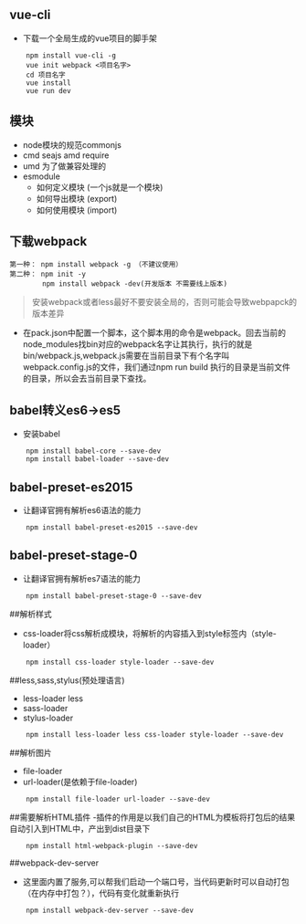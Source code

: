 ## vue-cli
- 下载一个全局生成的vue项目的脚手架
```
    npm install vue-cli -g
    vue init webpack <项目名字>
    cd 项目名字
    vue install
    vue run dev
```

## 模块
- node模块的规范commonjs
- cmd seajs amd require
- umd 为了做兼容处理的
- esmodule
    - 如何定义模块 (一个js就是一个模块)
    - 如何导出模块 (export)
    - 如何使用模块 (import)
    
## 下载webpack
```
第一种： npm install webpack -g （不建议使用）
第二种： npm init -y
        npm install webpack -dev(开发版本 不需要线上版本)

```
> 安装webpack或者less最好不要安装全局的，否则可能会导致webpapck的版本差异


- 在pack.json中配置一个脚本，这个脚本用的命令是webpack。回去当前的node_modules找bin对应的webpack名字让其执行，执行的就是bin/webpack.js,webpack.js需要在当前目录下有个名字叫webpack.config.js的文件，我们通过npm run build 执行的目录是当前文件的目录，所以会去当前目录下查找。

## babel转义es6->es5
- 安装babel
```
    npm install babel-core --save-dev
    npm install babel-loader --save-dev
```
## babel-preset-es2015
- 让翻译官拥有解析es6语法的能力
```
    npm install babel-preset-es2015 --save-dev
```
## babel-preset-stage-0
- 让翻译官拥有解析es7语法的能力
```
    npm install babel-preset-stage-0 --save-dev
```
##解析样式
- css-loader将css解析成模块，将解析的内容插入到style标签内（style-loader）
```
    npm install css-loader style-loader --save-dev
```

##less,sass,stylus(预处理语言)
- less-loader less
- sass-loader
- stylus-loader
```
    npm install less-loader less css-loader style-loader --save-dev
```
##解析图片
- file-loader 
- url-loader(是依赖于file-loader)
```
    npm install file-loader url-loader --save-dev
```

##需要解析HTML插件
-插件的作用是以我们自己的HTML为模板将打包后的结果自动引入到HTML中，产出到dist目录下
```
    npm install html-webpack-plugin --save-dev
```

##webpack-dev-server
- 这里面内置了服务,可以帮我们启动一个端口号，当代码更新时可以自动打包（在内存中打包？），代码有变化就重新执行
```$xslt
    npm install webpack-dev-server --save-dev
```